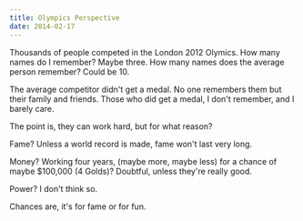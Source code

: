 ```yaml
---
title: Olympics Perspective
date: 2014-02-17
---
```


Thousands of people competed in the London 2012 Olymics. How many names do I remember? Maybe three. How many names does the average person remember? Could be 10.

The average competitor didn't get a medal. No one remembers them but their family and friends. Those who did get a medal, I don't remember, and I barely care.

The point is, they can work hard, but for what reason?

Fame? Unless a world record is made, fame won't last very long.

Money? Working four years, (maybe more, maybe less) for a chance of maybe $100,000 (4 Golds)? Doubtful, unless they're really good.

Power? I don't think so.

Chances are, it's for fame or for fun.
